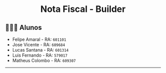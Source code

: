 <div align="center">
  <h1>Nota Fiscal - Builder</h1>
</div>

## 🧑🏻‍💻 Alunos

- Felipe Amaral - RA: `601101`
- Jose Vicente - RA: `609684`
- Lucas Santana - RA: `601314`
- Luis Fernando - RA: `579017`
- Matheus Colombo - RA: `609307`

---
